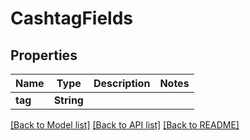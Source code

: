 # CashtagFields

## Properties
Name | Type | Description | Notes
------------ | ------------- | ------------- | -------------
**tag** | **String** |  | 

[[Back to Model list]](../README.md#documentation-for-models) [[Back to API list]](../README.md#documentation-for-api-endpoints) [[Back to README]](../README.md)


